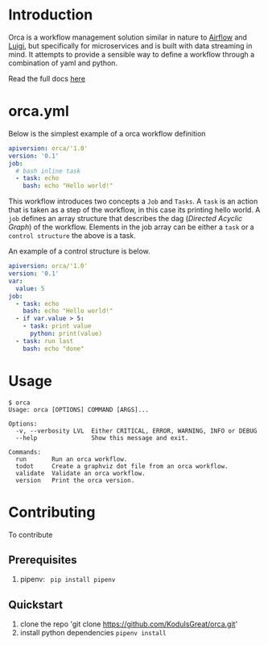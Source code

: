 # Introduction
Orca is a workflow management solution similar in nature to [Airflow]() and [Luigi](),
but specifically for microservices and is built with data streaming in mind. It attempts to provide
a sensible way to define a workflow through a combination of yaml and python.  

Read the full docs [here]()
# orca.yml 
Below is the simplest example of a orca workflow definition
```yaml
apiversion: orca/'1.0'
version: '0.1'
job:
  # bash inline task
  - task: echo
    bash: echo "Hello world!"

```
This workflow introduces two concepts a `Job` and `Tasks`.
A `task` is an action that is taken as a step of the workflow, in this case its printing hello world.
A `job` defines an array structure that describes the dag (*Directed Acyclic Graph*) of the workflow.
Elements in the job array can be either a `task` or a `control structure` the above is a task. 

An example of a control structure is below.

```yaml
apiversion: orca/'1.0'
version: '0.1'
var:
  value: 5
job:
  - task: echo
    bash: echo "Hello world!"
  - if var.value > 5:
    - task: print value
      python: print(value)
  - task: run last
    bash: echo "done"
```

# Usage
```
$ orca
Usage: orca [OPTIONS] COMMAND [ARGS]...

Options:
  -v, --verbosity LVL  Either CRITICAL, ERROR, WARNING, INFO or DEBUG
  --help               Show this message and exit.

Commands:
  run       Run an orca workflow.
  todot     Create a graphviz dot file from an orca workflow.
  validate  Validate an orca workflow.
  version   Print the orca version.

```
# Contributing
To contribute 

## Prerequisites 
1. pipenv: ` pip install pipenv`

## Quickstart

1. clone the repo 'git clone https://github.com/KoduIsGreat/orca.git'
2. install python dependencies `pipenv install`
